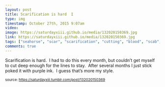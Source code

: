 ```yaml
---
layout: post
title: Scarification is hard  I 
type: img
timestamp: October 27th, 2015 9:07am
video: 
image: https://saturdayxiii.github.io/media/132020150369.jpg
link: https://saturdayxiii.github.io/media/132020150369.jpg
tags: ["seahorse", "scar", "scarification", "cutting", "blood", "scab", "tattoo", "art"]
comments: true
---
```


Scarification is hard.  I had to do this every month, but couldn’t get myself to cut deep enough for the lines to stay.  After several months I just stick poked it with purple ink.  I guess that’s more my style.
 
  
<small>source: https://saturdayxiii.tumblr.com/post/132020150369</small>